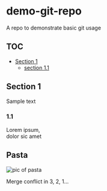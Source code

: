 # demo-git-repo
A repo to demonstrate basic git usage

## TOC
* [Section 1](#section-1)
	* [section 1.1](#section-1.1)

## Section 1
Sample text

### 1.1
Lorem ipsum,  
dolor sic amet

## Pasta
![pic of pasta](https://th.bing.com/th/id/OIP._p3aKyA-N9PsHDkco73w8wHaKZ?pid=ImgDet&rs=1)

Merge conflict in 3, 2, 1...
